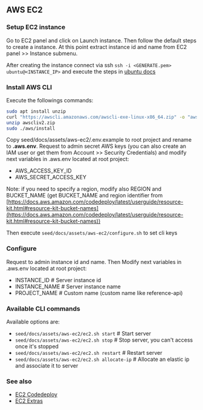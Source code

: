 ## AWS EC2

### Setup EC2 instance

Go to EC2 panel and click on Launch instance. 
Then follow the default steps to create a instance. At this point extract instance id and name from EC2 panel >> Instance submenu.

After creating the instance connect via ssh `ssh -i <GENERATE.pem> ubuntu@<INSTANCE_IP>`  and execute the steps in [ubuntu docs](220_ubuntu.md)

### Install AWS CLI

Execute the followings commands:

```bash
sudo apt install unzip
curl "https://awscli.amazonaws.com/awscli-exe-linux-x86_64.zip" -o "awscliv2.zip"
unzip awscliv2.zip
sudo ./aws/install
```

Copy seed/docs/assets/aws-ec2/.env.example to root project and rename to **.aws.env**. 
Request to admin secret AWS keys (you can also create an IAM user or get them from Account >> Security Credentials) and modify next variables in .aws.env located at root project:
-   AWS_ACCESS_KEY_ID
-   AWS_SECRET_ACCESS_KEY

Note: if you need to specify a region, modify also REGION and BUCKET_NAME (get BUCKET_NAME and region identifier from [https://docs.aws.amazon.com/codedeploy/latest/userguide/resource-kit.html#resource-kit-bucket-names](https://docs.aws.amazon.com/codedeploy/latest/userguide/resource-kit.html#resource-kit-bucket-names))

Then execute `seed/docs/assets/aws-ec2/configure.sh` to set cli keys

### Configure

Request to admin instance id and name. Then Modify next variables in .aws.env located at root project:
-   INSTANCE_ID # Server instance id
-   INSTANCE_NAME # Server instance name
-   PROJECT_NAME # Custom name (custom name like reference-api)

### Available CLI commands

Available options are:

-   `seed/docs/assets/aws-ec2/ec2.sh start` # Start server
-   `seed/docs/assets/aws-ec2/ec2.sh stop` # Stop server, you can't access once it's stopped
-   `seed/docs/assets/aws-ec2/ec2.sh restart` # Restart server
-   `seed/docs/assets/aws-ec2/ec2.sh allocate-ip` # Allocate an elastic ip and associate it to server

### See also

-   [EC2 Codedeploy](231_ec2_codedeploy.md)
-   [EC2 Extras](232_ec2_extras.md)